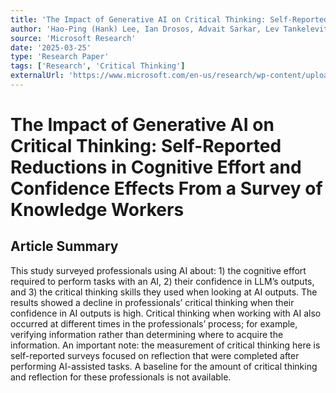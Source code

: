 ```yaml
---
title: 'The Impact of Generative AI on Critical Thinking: Self-Reported Reductions in Cognitive Effort and Confidence Effects From a Survey of Knowledge Workers'
author: 'Hao-Ping (Hank) Lee, Ian Drosos, Advait Sarkar, Lev Tankelevitch, Sean Rintel, Richard Banks, Nicholas Wilson'
source: 'Microsoft Research'
date: '2025-03-25'
type: 'Research Paper'
tags: ['Research', 'Critical Thinking']
externalUrl: 'https://www.microsoft.com/en-us/research/wp-content/uploads/2025/01/lee_2025_ai_critical_thinking_survey.pdf'
---
```


# The Impact of Generative AI on Critical Thinking: Self-Reported Reductions in Cognitive Effort and Confidence Effects From a Survey of Knowledge Workers

## Article Summary

This study surveyed professionals using AI about: 1) the cognitive effort required to perform tasks with an AI, 2) their confidence in LLM’s outputs, and 3) the critical thinking skills they used when looking at AI outputs. The results showed a decline in professionals’ critical thinking when their confidence in AI outputs is high. Critical thinking when working with AI also occurred at different times in the professionals’ process; for example, verifying information rather than determining where to acquire the information. An important note: the measurement of critical thinking here is self-reported surveys focused on reflection that were completed after performing AI-assisted tasks. A baseline for the amount of critical thinking and reflection for these professionals is not available.
